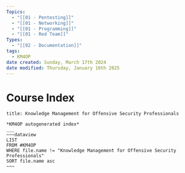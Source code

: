```yaml
---
Topics:
  - "[[01 - Pentesting]]"
  - "[[01 - Networking]]"
  - "[[01 - Programming]]"
  - "[[01 - Red Team]]"
Types:
  - "[[02 - Documentation]]"
tags:
  - KM4OP
date created: Sunday, March 17th 2024
date modified: Thursday, January 16th 2025
---
```


# Course Index

```ad-note
title: Knowledge Management for Offensive Security Professionals

*KM4OP autogenerated index*
___
~~~dataview
LIST
FROM #KM4OP 
WHERE file.name != "Knowledge Management for Offensive Security Professionals"
SORT file.name asc
~~~

```

